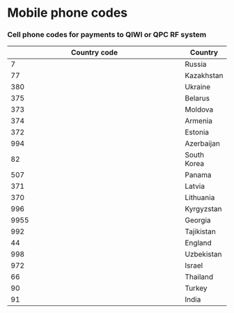 # Mobile phone codes

### Cell phone codes for payments to QIWI or QPC RF system

<table><thead><tr><th width="387">Country code</th><th>Country</th></tr></thead><tbody><tr><td>7</td><td>Russia</td></tr><tr><td>77</td><td>Kazakhstan</td></tr><tr><td>380</td><td>Ukraine</td></tr><tr><td>375</td><td>Belarus</td></tr><tr><td>373</td><td>Moldova</td></tr><tr><td>374</td><td>Armenia</td></tr><tr><td>372</td><td>Estonia</td></tr><tr><td>994</td><td>Azerbaijan</td></tr><tr><td>82</td><td>South Korea</td></tr><tr><td>507</td><td>Panama</td></tr><tr><td>371</td><td>Latvia</td></tr><tr><td>370</td><td>Lithuania</td></tr><tr><td>996</td><td>Kyrgyzstan</td></tr><tr><td>9955</td><td>Georgia</td></tr><tr><td>992</td><td>Tajikistan</td></tr><tr><td>44</td><td>England</td></tr><tr><td>998</td><td>Uzbekistan</td></tr><tr><td>972</td><td>Israel</td></tr><tr><td>66</td><td>Thailand</td></tr><tr><td>90</td><td>Turkey</td></tr><tr><td>91</td><td>India</td></tr></tbody></table>
